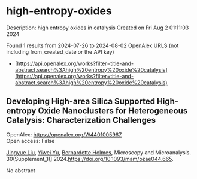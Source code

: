 # high-entropy-oxides
Description: high entropy oxides in catalysis
Created on Fri Aug  2 01:11:03 2024

Found 1 results from 2024-07-26 to 2024-08-02
OpenAlex URLS (not including from_created_date or the API key)
- [https://api.openalex.org/works?filter=title-and-abstract.search%3Ahigh%20entropy%20oxide%20catalysis](https://api.openalex.org/works?filter=title-and-abstract.search%3Ahigh%20entropy%20oxide%20catalysis)

## Developing High-area Silica Supported High-entropy Oxide Nanoclusters for Heterogeneous Catalysis: Characterization Challenges   

OpenAlex: https://openalex.org/W4401005967    
Open access: False
    
[Jingyue Liu](https://openalex.org/A5048881523), [Yiwei Yu](https://openalex.org/A5102335294), [Bernardette Holmes](https://openalex.org/A5000096397), Microscopy and Microanalysis. 30(Supplement_1)] 2024.https://doi.org/10.1093/mam/ozae044.665.
    
No abstract    

    
